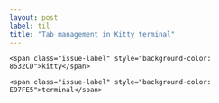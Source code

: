 ```yaml
---
layout: post
label: til
title: "Tab management in Kitty terminal"
---
```


<p>
  
  	<span class="issue-label" style="background-color: 8532CD">kitty</span>
  
  	<span class="issue-label" style="background-color: E97FE5">terminal</span>
  
</p>

